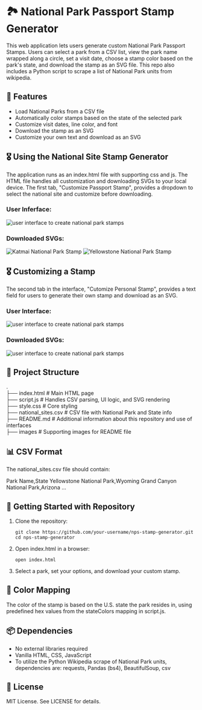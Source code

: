  # 🏞️ National Park Passport Stamp Generator

 This web application lets users generate custom National Park Passport Stamps. Users can select a park from a CSV list, view the park name wrapped along a circle, set a visit date, choose a stamp color based on the park's state, and download the stamp as an SVG file. This repo also includes a Python script to scrape a list of National Park units from wikipedia. 

 ## 🔧 Features

 -  Load National Parks from a CSV file
 -  Automatically color stamps based on the state of the selected park
 -  Customize visit dates, line color, and font
 -  Download the stamp as an SVG
 -  Customize your own text and download as an SVG


 ## 🎖️ Using the National Site Stamp Generator
 The application runs as an index.html file with supporting css and js. The HTML file handles all customization and downloading SVGs to your local device. The first tab, "Customize Passport Stamp", provides a dropdown to select the national site and customize before downloading. 

 ### User Inferface: 
 ![user interface to create national park stamps](images/Customize_Passport_Stamp.png)

 ### Downloaded SVGs: 
 ![Katmai National Park Stamp](images/passport_stamp_Katmai_National_Park.svg)
 ![Yellowstone National Park Stamp](images/passport_stamp_Yellowstone_National_Park.svg)


 ## 🎖️ Customizing a Stamp
 The second tab in the interface, "Cutomize Personal Stamp", provides a text field for users to generate their own stamp and download as an SVG. 

 ### User Interface: 
 ![user interface to create national park stamps](images/Customize_Personal_Stamp.png)

 ### Downloaded SVGs:
 ![user interface to create national park stamps](images/personal_stamp_Mississippi_River_National_Museum.svg)



 ## 📁 Project Structure

  .  
 ├── index.html         # Main HTML page  
 ├── script.js          # Handles CSV parsing, UI logic, and SVG rendering  
 ├── style.css          # Core styling  
 ├── national_sites.csv # CSV file with National Park and State info  
 ├── README.md          # Additional information about this repository and use of interfaces  
 ├── images             # Supporting images for README file  


 ## 📊 CSV Format

 The national_sites.csv file should contain:

Park Name,State
 Yellowstone National Park,Wyoming
 Grand Canyon National Park,Arizona
 ...


 ## 🚀 Getting Started with Repository

 1. Clone the repository:

    ```git clone https://github.com/your-username/nps-stamp-generator.git```  
    ```cd nps-stamp-generator```  
    

 2. Open index.html in a browser:

    ```open index.html```  
    

 3. Select a park, set your options, and download your custom stamp.

 ## 🎨 Color Mapping

 The color of the stamp is based on the U.S. state the park resides in, using predefined hex values from the stateColors mapping in script.js.

 ## 📦 Dependencies

 - No external libraries required
 - Vanilla HTML, CSS, JavaScript
 - To utilize the Python Wikipedia scrape of National Park units, dependencies are: requests, Pandas (bs4), BeautifulSoup, csv

 ## 📝 License

 MIT License. See LICENSE for details.

